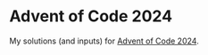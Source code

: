 # Advent of Code 2024

My solutions (and inputs) for [Advent of Code 2024](https://adventofcode.com/2024/).
